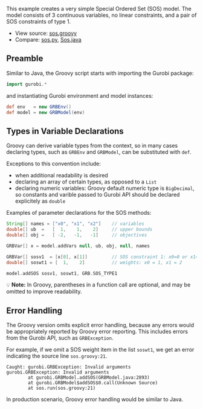 This example creates a very simple Special Ordered Set (SOS) model.
The model consists of 3 continuous variables, no linear constraints,
and a pair of SOS constraints of type 1.

* View source: [sos.groovy](https://github.com/the-write-one/gurobi-groovy/blob/master/sos/sos.groovy)
* Compare: [sos.py](https://www.gurobi.com/documentation/8.1/examples/sos_py.html),
           [Sos.java](https://www.gurobi.com/documentation/8.1/examples/sos_java.html)

## Preamble

Similar to Java, the Groovy script starts with importing the Gurobi package:
```groovy
import gurobi.*
```
and instantiating Gurobi environment and model instances:
```groovy
def env   = new GRBEnv()
def model = new GRBModel(env)
```

## Types in Variable Declarations

Groovy can derive variable types from the context,
so in many cases declaring types, such as `GRBEnv` and `GRBModel`,  can be substituted with `def`.

Exceptions to this convention include:
 * when additional readability is desired
 * declaring an array of certain types, as opposed to a `List`
 * declaring numeric variables: Groovy default numeric type is `BigDecimal`, so constants and varible passed to Gurobi API should be declared explicitely as `double`

Examples of parameter declarations for the SOS methods:
```groovy
String[] names = ["x0", "x1", "x2"]    // variables
double[] ub  =   [  1,    1,    2]     // upper bounds
double[] obj =   [ -2,   -1,   -1]     // objectives

GRBVar[] x = model.addVars null, ub, obj, null, names

GRBVar[] sosv1  = [x[0], x[1]]         // SOS constraint 1: x0=0 or x1=0
double[] soswt1 = [  1,    2]          // weights: x0 = 1, x1 = 2

model.addSOS sosv1, soswt1, GRB.SOS_TYPE1
```

:bulb: **Note:** In Groovy, parentheses in a function call are optional,
and may be omitted to improve readability.

## Error Handling

The Groovy version omits explicit error handling, because any errors
would be appropriately reported by Groovy error reporting. This includes errors
from the Gurobi API, such as `GRBException`.

For example, if we omit a SOS weight item in the list `soswt1`, we get an error
indicating the source line `sos.groovy:21`.

```
Caught: gurobi.GRBException: Invalid arguments
gurobi.GRBException: Invalid arguments
        at gurobi.GRBModel.addSOS(GRBModel.java:2893)
        at gurobi.GRBModel$addSOS$0.call(Unknown Source)
        at sos.run(sos.groovy:21)
```

In production scenario, Groovy error handling would be similar to Java.
